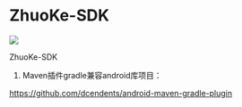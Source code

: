 # ZhuoKe-SDK

[![](https://jitpack.io/v/ZhuoKeTeam/zuoke-sdk.svg)](https://jitpack.io/#ZhuoKeTeam/zuoke-sdk)

ZhuoKe-SDK

1. Maven插件gradle兼容android库项目：

https://github.com/dcendents/android-maven-gradle-plugin

